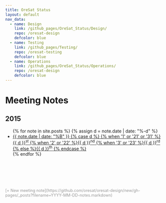 ```yaml
---
title: OreSat Status
layout: default
nav_data:
  - name: Design
    link: /github_pages/OreSat_Status/Design/
    repo: /oresat-design
    defcolor: blue
  - name: Testing
    link: /github_pages/Testing/
    repo: /oresat-testing
    defcolor: blue
  - name: Operations
    link: /github_pages/OreSat_Status/Operations/
    repo: /oresat-design
    defcolor: blue
---
```


# Meeting Notes

## 2015

<ul>
{% for note in site.posts %}
    {% assign d = note.date | date: "%-d"  %}
    <li><a href=".{{ note.url }}">{{ note.date | date: "%B" }}
    {% case d %}
        {% when '1' or '21' or '31' %}{{ d }}<sup>st</sup>
        {% when '2' or '22' %}{{ d }}<sup>nd</sup>
        {% when '3' or '23' %}{{ d }}<sup>rd</sup>
        {% else %}{{ d }}<sup>th</sup>
    {% endcase %}</a></li>
{% endfor %}
</ul>

<div markdown="1" style="font-size:0.9em;margin-top:100px;color:#999;" id="newnote">
[+ New meeting note](https://github.com/oresat/oresat-design/new/gh-pages/_posts?filename=YYYY-MM-DD-notes.markdown)
</div>
<script>
    var now = new Date();
    var year = now.getFullYear();
    var month = now.getMonth();
    if (month < 10) month = "0"+month;
    var day = now.getDay();
    if (day < 10) day = "0"+day;
    var meetingnote = year + "-" + month + "-" + day + "-notes.markdown"
    document.getElementById('newnote').children[0].children[0].href = "https://github.com/oresat/oresat-design/new/gh-pages/_posts?filename="+meetingnote;
</script>
